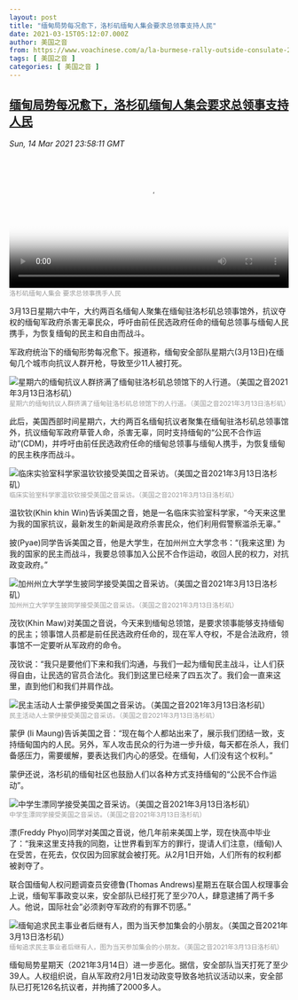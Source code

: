 ```yaml
---
layout: post
title: "缅甸局势每况愈下，洛杉矶缅甸人集会要求总领事支持人民"
date: 2021-03-15T05:12:07.000Z
author: 美国之音
from: https://www.voachinese.com/a/la-burmese-rally-outside-consulate-20210315/5814465.html
tags: [ 美国之音 ]
categories: [ 美国之音 ]
---
```

<!--1615785127000-->
[缅甸局势每况愈下，洛杉矶缅甸人集会要求总领事支持人民](https://www.voachinese.com/a/la-burmese-rally-outside-consulate-20210315/5814465.html)
------

<div>
<div><i>Sun, 14 Mar 2021 23:58:11 GMT</i></div><video poster="https://images.weserv.nl?url=gdb.voanews.com/8b16ff19-2625-4354-8a57-8d181dbe4e7a_tv_r1_s_w900.jpg" src="https://av.voanews.com/Videoroot/Pangeavideo/2021/03/8/8b/8b16ff19-2625-4354-8a57-8d181dbe4e7a_240p.mp4" style="width:100%" controls></video><div><small style="color: #999;">洛杉矶缅甸人集会 要求总领事携手人民</small></div><p>3月13日星期六中午，大约两百名缅甸人聚集在缅甸驻洛杉矶总领事馆外，抗议夺权的缅甸军政府杀害无辜民众，呼吁由前任民选政府任命的缅甸总领事与缅甸人民携手，为恢复缅甸的民主和自由而战斗。</p><p>军政府统治下的缅甸形势每况愈下。报道称，缅甸安全部队星期六(3月13日)在缅甸几个城市向抗议人群开枪，导致至少11人被打死。</p><div class="contentImage floatLeft" ><img  class="photo" src="https://images.weserv.nl?url=gdb.voanews.com/AC681725-631D-4CB2-9F91-2CD6CA8D788F_w900.jpg" alt="星期六的缅甸抗议人群挤满了缅甸驻洛杉矶总领馆下的人行道。（美国之音2021年3月13日洛杉矶）" border="0"/><div><small style="color: #999;">星期六的缅甸抗议人群挤满了缅甸驻洛杉矶总领馆下的人行道。（美国之音2021年3月13日洛杉矶）</small></div></div><p>此后，美国西部时间星期六，大约两百名缅甸抗议者聚集在缅甸驻洛杉矶总领事馆外，抗议缅甸军政府草菅人命，杀害无辜，同时支持缅甸的“公民不合作运动”(CDM)，并呼吁由前任民选政府任命的缅甸总领事与缅甸人携手，为恢复缅甸的民主秩序而战斗。</p><div class="contentImage floatLeft" ><img  class="photo" src="https://images.weserv.nl?url=gdb.voanews.com/0DA738B0-555D-4373-A092-76B7FC93EEB3_w900.jpg" alt="临床实验室科学家温钦钦接受美国之音采访。（美国之音2021年3月13日洛杉矶）" border="0"/><div><small style="color: #999;">临床实验室科学家温钦钦接受美国之音采访。（美国之音2021年3月13日洛杉矶）</small></div></div><p>温钦钦(Khin khin Win)告诉美国之音，她是一名临床实验室科学家，“今天来这里为我的国家抗议，最新发生的新闻是政府杀害民众，他们利用假警察滥杀无辜。”</p><p>披(Pyae)同学告诉美国之音，他是大学生，在加州州立大学念书：“(我来这里) 为我的国家的民主而战斗，我要总领事加入公民不合作运动，收回人民的权力，对抗政变政府。”</p><div class="contentImage floatLeft" ><img  class="photo" src="https://images.weserv.nl?url=gdb.voanews.com/74410244-1AC0-4C26-B874-88E69B186B70_w900.jpg" alt="加州州立大学学生披同学接受美国之音采访。（美国之音2021年3月13日洛杉矶）" border="0"/><div><small style="color: #999;">加州州立大学学生披同学接受美国之音采访。（美国之音2021年3月13日洛杉矶）</small></div></div><p>茂钦(Khin Maw)对美国之音说，今天来到缅甸总领馆，是要求领事能够支持缅甸的民主；领事馆人员都是前任民选政府任命的，现在军人夺权，不是合法政府，领事馆不一定要听从军政府的命令。</p><p>茂钦说：“我只是要他们下来和我们沟通，与我们一起为缅甸民主战斗，让人们获得自由，让民选的官员合法化。我们到这里已经来了四五次了。我们会一直来这里，直到他们和我们并肩作战。</p><div class="contentImage floatLeft" ><img  class="photo" src="https://images.weserv.nl?url=gdb.voanews.com/D6BE53A8-35F2-4717-952B-26FA7365B5A3_w900.jpg" alt="民主活动人士蒙伊接受美国之音采访。（美国之音2021年3月13日洛杉矶）" border="0"/><div><small style="color: #999;">民主活动人士蒙伊接受美国之音采访。（美国之音2021年3月13日洛杉矶）</small></div></div><p>蒙伊 (Ii Maung)告诉美国之音：“现在每个人都站出来了，展示我们团结一致，支持缅甸国内的人民。另外，军人攻击民众的行为进一步升级，每天都在杀人，我们备感压力，需要缓解，要表达我们内心的感受。在缅甸，人们没有这个权利。”</p><p>蒙伊还说，洛杉矶的缅甸社区也鼓励人们以各种方式支持缅甸的“公民不合作运动”。</p><div class="contentImage floatLeft" ><img  class="photo" src="https://images.weserv.nl?url=gdb.voanews.com/1B12B51C-DE65-4324-A144-4139811C236B_w900.jpg" alt="中学生漂同学接受美国之音采访。（美国之音2021年3月13日洛杉矶）" border="0"/><div><small style="color: #999;">中学生漂同学接受美国之音采访。（美国之音2021年3月13日洛杉矶）</small></div></div><p>漂(Freddy Phyo)同学对美国之音说，他几年前来美国上学，现在快高中毕业了：“我来这里支持我的同胞，让世界看到军方的罪行，提请人们注意，(缅甸)人在受苦，在死去，仅仅因为回家就会被打死。从2月1日开始，人们所有的权利都被剥夺了。</p><p>联合国缅甸人权问题调查员安德鲁(Thomas Andrews)星期五在联合国人权理事会上说，缅甸军事政变以来，安全部队已经打死了至少70人，肆意逮捕了两千多人。他说，国际社会“必须剥夺军政府的有罪不罚感。”</p><div class="contentImage floatLeft" ><img  class="photo" src="https://images.weserv.nl?url=gdb.voanews.com/A74D4668-AD6E-4749-882A-D796007F3A1A_w900.jpg" alt="缅甸追求民主事业者后继有人，图为当天参加集会的小朋友。（美国之音2021年3月13日洛杉矶）" border="0"/><div><small style="color: #999;">缅甸追求民主事业者后继有人，图为当天参加集会的小朋友。（美国之音2021年3月13日洛杉矶）</small></div></div><p>缅甸局势星期天（2021年3月14日）进一步恶化。据信，安全部队当天打死了至少39人。人权组织说，自从军政府2月1日发动政变导致各地抗议活动以来，安全部队已打死126名抗议者，并拘捕了2000多人。</p>
</div>
